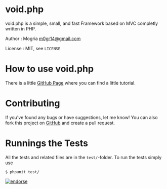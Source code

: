 # void.php
void.php is a simple, small, and fast Framework based on MVC completly written in PHP.

Author
:   Mogria <m0gr14@gmail.com>

License
:   MIT, see `LICENSE`

# How to use void.php

There is a little [GitHub Page](http://mogria.github.com/void.php) where you can find a little tutorial.

# Contributing
If you've found any bugs or have suggestions, let me know! You can also fork this project on [GitHub](https://github.com/mogria/void.php) and create a pull request.

# Runnings the Tests
All the tests and related files are in the `test/`-folder. To run the tests simply use

    $ phpunit test/

[![endorse](http://api.coderwall.com/mogria/endorsecount.png)](http://coderwall.com/mogria)

